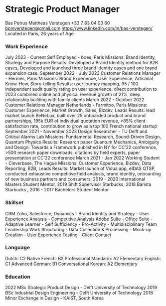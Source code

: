 # Strategic Product Manager
Bas Petrus Mattheas Verstegen
+33 7 83 04 03 60 bpmverstegen@gmail.com
https://www.linkedin.com/in/bas-verstegen/
Located in Paris, 26 years of Age

### Work Experience
July 2023 - Current Self Employed - boes, Paris
Missions: Brand Identity, Strategy and Purpose
Results: Developed a Brand Identity method for B2B cases, Developed and launched three brand identity cases and one
brand expansion case.
September 2022 - July 2023 Customer Relations Manager - Hermès, Paris
Missions: Brand Experience, User Experience, Artisanal Know-How, Story-telling
Results: user journey mapping, 95 / 100 independent audit quality rating on user experience, direct contribution to 2023
combined online and physical revenue growth of 21%, deep relationship building with family clients
March 2022 - October 2022 Customer Relations Manager Netherlands - Farmitoo, Paris
Missions: Customer Experience, Market Growth, Sales, Bizdev, Leads
Results: lead market launch BeNeLux, built over 25 onboarded product and brand partnerships, 195k EUR of individual
quotation revenue, >85% client satisfaction rate, contribution to grow as a top 100 French national startup
September 2021 - November 2023 Design Researcher - TU Delft and Critical Alarms Lab
Missions: Fundamental Research, Sound-Driven Design, Quantum Physics
Results: Research paper Quantum Mechanics, Ambiguity and Design: Towards a Framework published in NY for CC’22
conference, >500 research paper downloads, citations by field experts, paper presentation at CC’22 conference
March 2021 - Jan 2022 Working Student - Cleverbase, The Hague
Missions: Customer Experience, Bizdev, Data Reporting, B2B, Leads
Results: Market launch of Vidua app, eIDAS QTSP, conducted exhaustive competitive field analysis, brand identity,
onboarding of new business partners and consumers.
2019 - 2020 International Masters Student Mentor, 2019 Shift Supervisor Starbucks, 2018 Barista Starbucks , 2016 -
2017 Bachelors Student Mentor

### Skillset
CRM Zoho, Salesforce, Dynamics - Brand Identity and Strategy - User Experience Analysis - Competitive Analysis
Adobe Suite - Office Suite - Adaptive Learner - Self Sufficiency - Pro-Activity - Multidisciplinary Team Leadership
Work Structuring - Data Collection & Processing - Mock-up Creation - User Experience Testing - Client Contact

### Language
Dutch: C2 Native French: B2 Professional Mandarin: A2 Elementary
English: C1 Advanced German: B1 Conversational Korean: A2 Elementary

### Education
2022 MSc Strategic Product Design - Delft University of Technology
2019 BSc Industrial Design Engineering - Delft University of Technology
2018 Minor Exchange in Design - KAIST, South Korea
